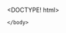 <DOCTYPE! html>
<html>
  <head>
    <title>
      My welcome page
    </title>
  </head>
    <body>
      
  

    </body>    
</html>
